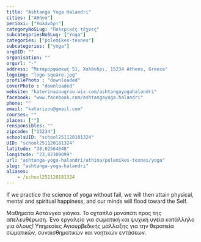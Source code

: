 ```yaml
---
title: "Ashtanga Yoga Halandri"
cities: ["Αθήνα"]
perioxi: ["Χαλάνδρι"]
categoryNoSLug: "Πολεμικές τέχνες"
subcategoriesNoSLug: ["Yoga"]
categories: ["polemikes-texnes"]
subcategories: ["yoga"]
orgUID: ""
organisation: ""
orgurl: "-"
address: "Μεταμορφώσεως 51, Χαλάνδρι, 15234 Athens, Greece"
logoimg: "logo-square.jpg"
profilePhoto : "downloaded"
coverPhoto : "downloaded"
website: "katerinazougrou.wix.com/ashtangayogahalandri"
facebook: "www.facebook.com/ashtangayoga.halandri"
phone: ""
email: "katarizou@gmail.com"
courses: ""
places: [""]
rensponsibles: ""
zipcode: ["15234"]
schoolsUID: "school251120181324"
UID: "school251120181324"
latitude: "38,02564648"
longitude: "23,82309099"
url: "ashtanga-yoga-halandri/athina/polemikes-texnes/yoga"
slug: "ashtanga-yoga-halandri"
aliases:
    - /school251120181324
---
```



If we practice the science of yoga without fail, we will then attain physical, mental and spiritual happiness, and our minds will flood toward the Self.

Μαθήματα Αστάνγκα γιόγκα. Το οχταπλό μονοπάτι προς της απελευθέρωση. Ένα εργαλείο για σωματική και ψυχική υγεία κατάλληλο για όλους! Υπηρεσίες Αγιουρβεδικής μάλλαξης για την θεραπεία σώματικών, συναισθηματικών και νοητικών εντάσεων.